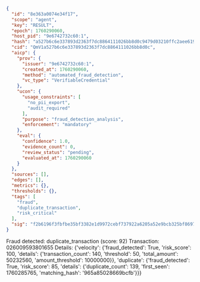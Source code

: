 ```json
{
  "id": "8e363a0074e34f17",
  "scope": "agent",
  "key": "RESULT",
  "epoch": 1760290060,
  "host_pid": "9e6742732c60:1",
  "hash": "a527b6c6e337893d2363f7dc8864111026bb8d0c9479d03210ffc2aee619eb53",
  "cid": "QmV1a527b6c6e337893d2363f7dc8864111026bb8d0c",
  "aicp": {
    "prov": {
      "issuer": "9e6742732c60:1",
      "created_at": 1760290060,
      "method": "automated_fraud_detection",
      "vc_type": "VerifiableCredential"
    },
    "ucon": {
      "usage_constraints": [
        "no_pii_export",
        "audit_required"
      ],
      "purpose": "fraud_detection_analysis",
      "enforcement": "mandatory"
    },
    "eval": {
      "confidence": 1.0,
      "evidence_count": 0,
      "review_status": "pending",
      "evaluated_at": 1760290060
    }
  },
  "sources": [],
  "edges": [],
  "metrics": {},
  "thresholds": {},
  "tags": [
    "fraud",
    "duplicate_transaction",
    "risk_critical"
  ],
  "sig": "f2b6196f3fbfbe35bf3382e1d9972cebf737922a6205a52e9bcb325bf8697074"
}
```

Fraud detected: duplicate_transaction (score: 92)
Transaction: 026009593801655
Details: {'velocity': {'fraud_detected': True, 'risk_score': 100, 'details': {'transaction_count': 140, 'threshold': 50, 'total_amount': 50232560, 'amount_threshold': 10000000}}, 'duplicate': {'fraud_detected': True, 'risk_score': 85, 'details': {'duplicate_count': 139, 'first_seen': 1760285765, 'matching_hash': '965a85028669bcfb'}}}